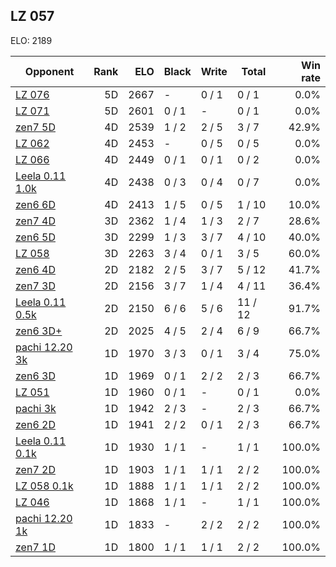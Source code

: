 ## LZ 057 ##

ELO: 2189

Opponent | Rank | ELO | Black | Write | Total | Win rate
---------|-----:|----:|-------|-------|-------|-------:
[LZ 076](LZ%20076.md) | 5D | 2667 | - | 0 / 1 | 0 / 1 | 0.0%
[LZ 071](LZ%20071.md) | 5D | 2601 | 0 / 1 | - | 0 / 1 | 0.0%
[zen7 5D](zen7%205D.md) | 4D | 2539 | 1 / 2 | 2 / 5 | 3 / 7 | 42.9%
[LZ 062](LZ%20062.md) | 4D | 2453 | - | 0 / 5 | 0 / 5 | 0.0%
[LZ 066](LZ%20066.md) | 4D | 2449 | 0 / 1 | 0 / 1 | 0 / 2 | 0.0%
[Leela 0.11 1.0k](Leela%200.11%201.0k.md) | 4D | 2438 | 0 / 3 | 0 / 4 | 0 / 7 | 0.0%
[zen6 6D](zen6%206D.md) | 4D | 2413 | 1 / 5 | 0 / 5 | 1 / 10 | 10.0%
[zen7 4D](zen7%204D.md) | 3D | 2362 | 1 / 4 | 1 / 3 | 2 / 7 | 28.6%
[zen6 5D](zen6%205D.md) | 3D | 2299 | 1 / 3 | 3 / 7 | 4 / 10 | 40.0%
[LZ 058](LZ%20058.md) | 3D | 2263 | 3 / 4 | 0 / 1 | 3 / 5 | 60.0%
[zen6 4D](zen6%204D.md) | 2D | 2182 | 2 / 5 | 3 / 7 | 5 / 12 | 41.7%
[zen7 3D](zen7%203D.md) | 2D | 2156 | 3 / 7 | 1 / 4 | 4 / 11 | 36.4%
[Leela 0.11 0.5k](Leela%200.11%200.5k.md) | 2D | 2150 | 6 / 6 | 5 / 6 | 11 / 12 | 91.7%
[zen6 3D+](zen6%203D+.md) | 2D | 2025 | 4 / 5 | 2 / 4 | 6 / 9 | 66.7%
[pachi 12.20 3k](pachi%2012.20%203k.md) | 1D | 1970 | 3 / 3 | 0 / 1 | 3 / 4 | 75.0%
[zen6 3D](zen6%203D.md) | 1D | 1969 | 0 / 1 | 2 / 2 | 2 / 3 | 66.7%
[LZ 051](LZ%20051.md) | 1D | 1960 | 0 / 1 | - | 0 / 1 | 0.0%
[pachi 3k](pachi%203k.md) | 1D | 1942 | 2 / 3 | - | 2 / 3 | 66.7%
[zen6 2D](zen6%202D.md) | 1D | 1941 | 2 / 2 | 0 / 1 | 2 / 3 | 66.7%
[Leela 0.11 0.1k](Leela%200.11%200.1k.md) | 1D | 1930 | 1 / 1 | - | 1 / 1 | 100.0%
[zen7 2D](zen7%202D.md) | 1D | 1903 | 1 / 1 | 1 / 1 | 2 / 2 | 100.0%
[LZ 058 0.1k](LZ%20058%200.1k.md) | 1D | 1888 | 1 / 1 | 1 / 1 | 2 / 2 | 100.0%
[LZ 046](LZ%20046.md) | 1D | 1868 | 1 / 1 | - | 1 / 1 | 100.0%
[pachi 12.20 1k](pachi%2012.20%201k.md) | 1D | 1833 | - | 2 / 2 | 2 / 2 | 100.0%
[zen7 1D](zen7%201D.md) | 1D | 1800 | 1 / 1 | 1 / 1 | 2 / 2 | 100.0%
